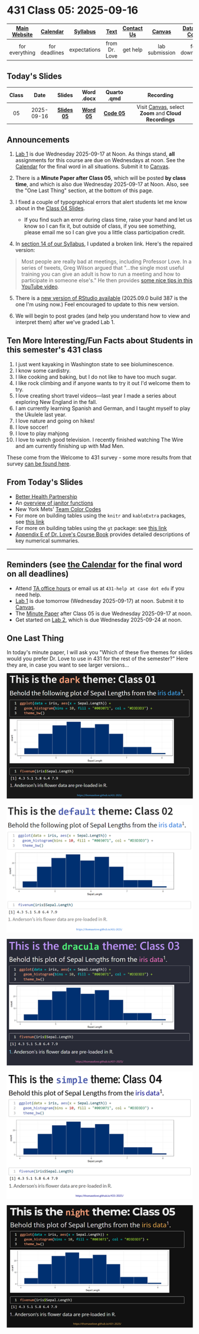 # 431 Class 05: 2025-09-16

[Main Website](https://thomaselove.github.io/431-2025/) | [Calendar](https://thomaselove.github.io/431-2025/calendar.html) | [Syllabus](https://thomaselove.github.io/431-syllabus-2025/) | [Text](https://thomaselove.github.io/431-book/) | [Contact Us](https://thomaselove.github.io/431-2025/contact.html) | [Canvas](https://canvas.case.edu) | [Data and Code](https://github.com/THOMASELOVE/431-data)
:-----------: | :--------------: | :----------: | :---------: | :-------------: | :-----------: | :------------:
for everything | for deadlines | expectations | from Dr. Love | get help | lab submission | for downloads

## Today's Slides

Class | Date | Slides | Word .docx | Quarto .qmd | Recording
:---: | :--------: | :------: | :------: | :------: | :-------------:
05 | 2025-09-16 | **[Slides 05](https://thomaselove.github.io/431-slides-2025/class05.html)** | **[Word 05](https://thomaselove.github.io/431-slides-2025/class05w.docx)** | **[Code 05](https://github.com/THOMASELOVE/431-slides-2025/blob/main/class05.qmd)** | Visit [Canvas](https://canvas.case.edu/), select **Zoom** and **Cloud Recordings**

## Announcements

1. [Lab 1](https://github.com/THOMASELOVE/431-labs-2025/tree/main/lab1) is due Wednesday 2025-09-17 at Noon. As things stand, **all** assignments for this course are due on Wednesdays at noon. See the [Calendar](https://thomaselove.github.io/431-2025/calendar.html) for the final word in all situations. Submit it to [Canvas](https://canvas.case.edu/).

2. There is a **Minute Paper after Class 05**, which will be posted **by class time**, and which is also due Wednesday 2025-09-17 at Noon. Also, see the "One Last Thing" section, at the bottom of this page.

3. I fixed a couple of typographical errors that alert students let me know about in the [Class 04 Slides](https://github.com/THOMASELOVE/431-classes-2025/tree/main/class04#todays-slides).
    - If you find such an error during class time, raise your hand and let us know so I can fix it, but outside of class, if you see something, please email me so I can give you a little class participation credit.

4. In [section 14 of our Syllabus](https://thomaselove.github.io/431-syllabus-2025/14_advice.html), I updated a broken link. Here's the repaired version:

> Most people are really bad at meetings, including Professor Love. In a series of tweets, Greg Wilson argued that "...the single most useful training you can give an adult is how to run a meeting and how to participate in someone else's." He then provides [some nice tips in this YouTube video](https://www.youtube.com/watch?v=5f3-q9SzkeE).

5. There is a [new version of RStudio available](https://posit.co/download/rstudio-desktop/) (2025.09.0 build 387 is the one I'm using now.) Feel encouraged to update to this new version.

6. We will begin to post grades (and help you understand how to view and interpret them) after we've graded Lab 1.

## Ten More Interesting/Fun Facts about Students in this semester's 431 class

1. I just went kayaking in Washington state to see bioluminescence.
2. I know some cardistry.
3. I like cooking and baking, but I do not like to have too much sugar.
4. I like rock climbing and if anyone wants to try it out I'd welcome them to try.
5. I love creating short travel videos—last year I made a series about exploring New England in the fall.
6. I am currently learning Spanish and German, and I taught myself to play the Ukulele last year.
7. I love nature and going on hikes!
8. I love soccer!
9. I love to play mahjong
10. I love to watch good television. I recently finished watching The Wire and am currently finishing up with Mad Men.

These come from the Welcome to 431 survey - some more results from that survey [can be found here](https://github.com/THOMASELOVE/431-classes-2025/blob/main/class02/welcome_report.md).

## From Today's Slides

- [Better Health Partnership](https://www.betterhealthpartnership.org/)
- An [overview of janitor functions](https://cran.r-project.org/web/packages/janitor/vignettes/janitor.html)
- New York Mets' [Team Color Codes](https://teamcolorcodes.com/new-york-mets-color-codes/)
- For more on building tables using the `knitr` and `kableExtra` packages, see [this link](https://cran.r-project.org/web/packages/kableExtra/vignettes/awesome_table_in_html.html)
- For more on building tables using the `gt` package: see [this link](https://gt.rstudio.com/)
- [Appendix E of Dr. Love's Course Book](https://thomaselove.github.io/431-book/formulas.html)  provides detailed descriptions of key numerical summaries.
 
-----------

## Reminders (see [the Calendar](https://thomaselove.github.io/431-2025/calendar.html) for the final word on all deadlines)

- Attend [TA office hours](https://thomaselove.github.io/431-2025/contact.html#ta-office-hours) or email us at `431-help at case dot edu` if you need help.    
- [Lab 1](https://github.com/THOMASELOVE/431-labs-2025) is due tomorrow (Wednesday 2025-09-17) at noon. Submit it to [Canvas](https://canvas.case.edu/).
- The [Minute Paper](https://github.com/THOMASELOVE/431-minute-2025/tree/main) after Class 05 is due Wednesday 2025-09-17 at noon.
- Get started on [Lab 2](https://github.com/THOMASELOVE/431-labs-2025/tree/main/lab2), which is due Wednesday 2025-09-24 at noon.    

## One Last Thing

In today's minute paper, I will ask you "Which of these five themes for slides would you prefer Dr. Love to use in 431 for the rest of the semester?" Here they are, in case you want to see larger versions...

![](01_dark.png)

![](02_default.png)

![](03_dracula.png)

![](04_simple.png)

![](05_night.png)
